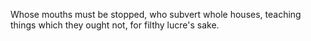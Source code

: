 Whose mouths must be stopped, who subvert whole houses, teaching things which they ought not, for filthy lucre's sake.
